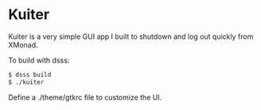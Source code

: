 # Kuiter

Kuiter is a very simple GUI app I built to shutdown and log out quickly from XMonad.

To build with dsss:

```bash
$ dsss build
$ ./kuiter
```

Define a ./theme/gtkrc file to customize the UI.
